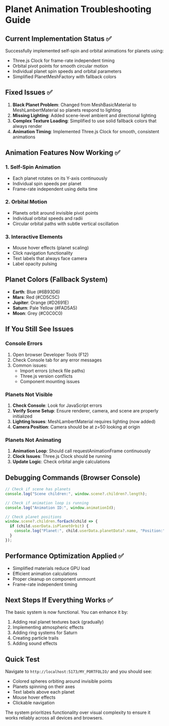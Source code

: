 # Planet Animation Troubleshooting Guide

## Current Implementation Status ✅

Successfully implemented self-spin and orbital animations for planets using:
- Three.js Clock for frame-rate independent timing
- Orbital pivot points for smooth circular motion
- Individual planet spin speeds and orbital parameters
- Simplified PlanetMeshFactory with fallback colors

## Fixed Issues ✅

1. **Black Planet Problem**: Changed from MeshBasicMaterial to MeshLambertMaterial so planets respond to lighting
2. **Missing Lighting**: Added scene-level ambient and directional lighting
3. **Complex Texture Loading**: Simplified to use solid fallback colors that always render
4. **Animation Timing**: Implemented Three.js Clock for smooth, consistent animations

## Animation Features Now Working ✅

### 1. Self-Spin Animation
- Each planet rotates on its Y-axis continuously
- Individual spin speeds per planet
- Frame-rate independent using delta time

### 2. Orbital Motion
- Planets orbit around invisible pivot points
- Individual orbital speeds and radii
- Circular orbital paths with subtle vertical oscillation

### 3. Interactive Elements
- Mouse hover effects (planet scaling)
- Click navigation functionality
- Text labels that always face camera
- Label opacity pulsing

## Planet Colors (Fallback System)
- **Earth**: Blue (#6B93D6)
- **Mars**: Red (#CD5C5C) 
- **Jupiter**: Orange (#D2691E)
- **Saturn**: Pale Yellow (#FAD5A5)
- **Moon**: Grey (#C0C0C0)

## If You Still See Issues

### Console Errors
1. Open browser Developer Tools (F12)
2. Check Console tab for any error messages
3. Common issues:
   - Import errors (check file paths)
   - Three.js version conflicts
   - Component mounting issues

### Planets Not Visible
1. **Check Console**: Look for JavaScript errors
2. **Verify Scene Setup**: Ensure renderer, camera, and scene are properly initialized
3. **Lighting Issues**: MeshLambertMaterial requires lighting (now added)
4. **Camera Position**: Camera should be at z=50 looking at origin

### Planets Not Animating
1. **Animation Loop**: Should call requestAnimationFrame continuously
2. **Clock Issues**: Three.js Clock should be running
3. **Update Logic**: Check orbital angle calculations

## Debugging Commands (Browser Console)

```javascript
// Check if scene has planets
console.log("Scene children:", window.scene?.children?.length);

// Check if animation loop is running
console.log("Animation ID:", window.animationId);

// Check planet positions
window.scene?.children.forEach(child => {
  if (child.userData.isPlanetOrbit) {
    console.log("Planet:", child.userData.planetData?.name, "Position:", child.position);
  }
});
```

## Performance Optimization Applied ✅

- Simplified materials reduce GPU load
- Efficient animation calculations
- Proper cleanup on component unmount
- Frame-rate independent timing

## Next Steps If Everything Works ✅

The basic system is now functional. You can enhance it by:
1. Adding real planet textures back (gradually)
2. Implementing atmospheric effects
3. Adding ring systems for Saturn
4. Creating particle trails
5. Adding sound effects

## Quick Test
Navigate to `http://localhost:5173/MY_PORTFOLIO/` and you should see:
- Colored spheres orbiting around invisible points
- Planets spinning on their axes
- Text labels above each planet
- Mouse hover effects
- Clickable navigation

The system prioritizes functionality over visual complexity to ensure it works reliably across all devices and browsers.
